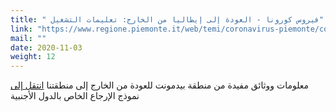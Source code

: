 ```yaml
---
title: " فيروس كورونا - العودة إلى إيطاليا من الخارج: تعليمات التشغيل"
link: "https://www.regione.piemonte.it/web/temi/coronavirus-piemonte/coronavirus-rientro-italia-dallestero-istruzioni-operative"
mail: ""
date: 2020-11-03
weight: 12
---
```


معلومات ووثائق مفيدة من منطقة بيدمونت للعودة من الخارج إلى منطقتنا
[انتقل إلى ](https://forms.office.com/Pages/ResponsePage.aspx?id=WOGEjRmyjUSC-_2bbdHheXnmScf3LH9Mv6dDpK8sDgFUQ1dLUlFEV1lMWVlMUElQTVNJWEVBWEJQNS4u)نموذج الإرجاع الخاص بالدول الأجنبية

